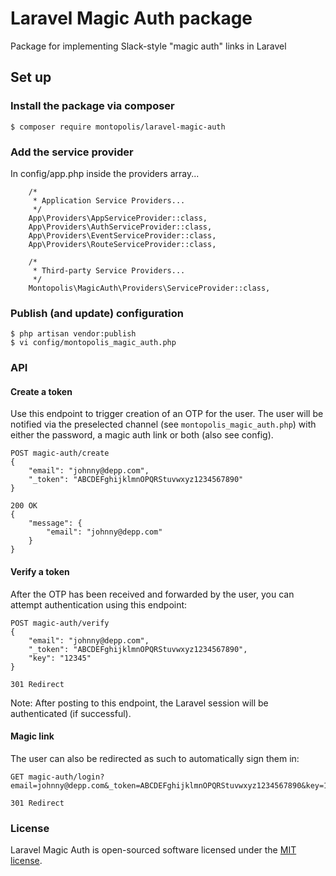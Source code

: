 # Laravel Magic Auth package

Package for implementing Slack-style "magic auth" links in Laravel

## Set up

### Install the package via composer

```
$ composer require montopolis/laravel-magic-auth
```

### Add the service provider

In config/app.php inside the providers array...

```
    /*
     * Application Service Providers...
     */
    App\Providers\AppServiceProvider::class,
    App\Providers\AuthServiceProvider::class,
    App\Providers\EventServiceProvider::class,
    App\Providers\RouteServiceProvider::class,

    /*
     * Third-party Service Providers...
     */
    Montopolis\MagicAuth\Providers\ServiceProvider::class,
```

### Publish (and update) configuration

```
$ php artisan vendor:publish
$ vi config/montopolis_magic_auth.php
```

### API

#### Create a token

Use this endpoint to trigger creation of an OTP for the user. The user will be notified via the preselected channel (see `montopolis_magic_auth.php`) with either the password, a magic auth link or both (also see config).

```
POST magic-auth/create
{
    "email": "johnny@depp.com",
    "_token": "ABCDEFghijklmnOPQRStuvwxyz1234567890"
}

200 OK
{
    "message": {
        "email": "johnny@depp.com"
    }
}
```

#### Verify a token

After the OTP has been received and forwarded by the user, you can attempt authentication using this endpoint:

```
POST magic-auth/verify
{
    "email": "johnny@depp.com",
    "_token": "ABCDEFghijklmnOPQRStuvwxyz1234567890",
    "key": "12345"
}

301 Redirect
```

Note: After posting to this endpoint, the Laravel session will be authenticated (if successful).

#### Magic link

The user can also be redirected as such to automatically sign them in:

```
GET magic-auth/login?email=johnny@depp.com&_token=ABCDEFghijklmnOPQRStuvwxyz1234567890&key=12345

301 Redirect
```

### License

Laravel Magic Auth is open-sourced software licensed under the [MIT license](http://opensource.org/licenses/MIT).

